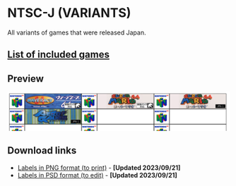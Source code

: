 # NTSC-J (VARIANTS)

All variants of games that were released Japan.

## [List of included games](files/ntsc-j-variants-games.txt)

## Preview

![NTSC-J variants preview](img/ntsc-j-variants-preview.png)

## Download links

- [Labels in PNG format (to print)](files/ntsc-j-variants-images.zip) - **[Updated 2023/09/21]**
- [Labels in PSD format (to edit)](files/ntsc-j-variants-templates.zip) - **[Updated 2023/09/21]**
